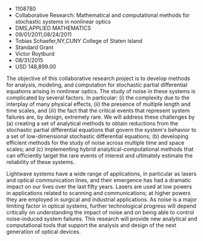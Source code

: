 
* 1108780
* Collaborative Research: Mathematical and computational methods for stochastic systems in nonlinear optics
* DMS,APPLIED MATHEMATICS
* 09/01/2011,08/24/2011
* Tobias Schaefer,NY,CUNY College of Staten Island
* Standard Grant
* Victor Roytburd
* 08/31/2015
* USD 148,899.00

The objective of this collaborative research project is to develop methods for
analysis, modeling, and computation for stochastic partial differential
equations arising in nonlinear optics. The study of noise in these systems is
complicated by several factors. In particular: (i) the complexity due to the
interplay of many physical effects, (ii) the presence of multiple length and
time scales, and (iii) the fact that the critical events that represent system
failures are, by design, extremely rare. We will address these challenges by (a)
creating a set of analytical methods to obtain reductions from the stochastic
partial differential equations that govern the system's behavior to a set of
low-dimensional stochastic differential equations; (b) developing efficient
methods for the study of noise across multiple time and space scales; and (c)
implementing hybrid analytical-computational methods that can efficiently target
the rare events of interest and ultimately estimate the reliability of these
systems.

Lightwave systems have a wide range of applications, in particular as lasers and
optical communication lines, and their emergence has had a dramatic impact on
our lives over the last fifty years. Lasers are used at low powers in
applications related to scanning and communications; at higher powers they are
employed in surgical and industrial applications. As noise is a major limiting
factor in optical systems, further technological progress will depend critically
on understanding the impact of noise and on being able to control noise-induced
system failures. This research will provide new analytical and computational
tools that support the analysis and design of the next generation of optical
devices.
